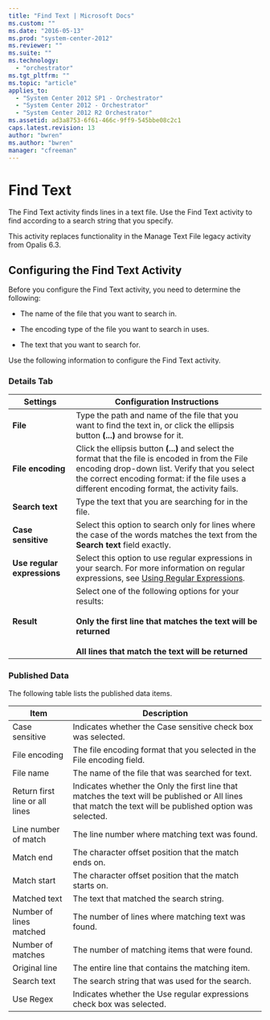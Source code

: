 ```yaml
---
title: "Find Text | Microsoft Docs"
ms.custom: ""
ms.date: "2016-05-13"
ms.prod: "system-center-2012"
ms.reviewer: ""
ms.suite: ""
ms.technology: 
  - "orchestrator"
ms.tgt_pltfrm: ""
ms.topic: "article"
applies_to: 
  - "System Center 2012 SP1 - Orchestrator"
  - "System Center 2012 - Orchestrator"
  - "System Center 2012 R2 Orchestrator"
ms.assetid: ad3a8753-6f61-466c-9ff9-545bbe08c2c1
caps.latest.revision: 13
author: "bwren"
ms.author: "bwren"
manager: "cfreeman"
---
```

# Find Text
The Find Text activity finds lines in a text file. Use the Find Text activity to find according to a search string that you specify.  
  
 This activity replaces functionality in the Manage Text File legacy activity from Opalis 6.3.  
  
## Configuring the Find Text Activity  
 Before you configure the Find Text activity, you need to determine the following:  
  
-   The name of the file that you want to search in.  
  
-   The encoding type of the file you want to search in uses.  
  
-   The text that you want to search for.  
  
 Use the following information to configure the Find Text activity.  
  
### Details Tab  
  
|Settings|Configuration Instructions|  
|--------------|--------------------------------|  
|**File**|Type the path and name of the file that you want to find the text in, or click the ellipsis button **(...)** and browse for it.|  
|**File encoding**|Click the ellipsis button **(...)** and select the format that the file is encoded in from the File encoding drop-down list. Verify that you select the correct encoding format: if the file uses a different encoding format, the activity fails.|  
|**Search text**|Type the text that you are searching for in the file.|  
|**Case sensitive**|Select this option to search only for lines where the case of the words matches the text from the **Search text** field exactly.|  
|**Use regular expressions**|Select this option to use regular expressions in your search. For more information on regular expressions, see [Using Regular Expressions](../Topic/Using%20Regular%20Expressions.md).|  
|**Result**|Select one of the following options for your results:<br /><br /> **Only the first line that matches the text will be returned**<br /><br /> **All lines that match the text will be returned**|  
  
### Published Data  
 The following table lists the published data items.  
  
|Item|Description|  
|----------|-----------------|  
|Case sensitive|Indicates whether the Case sensitive check box was selected.|  
|File encoding|The file encoding format that you selected in the File encoding field.|  
|File name|The name of the file that was searched for text.|  
|Return first line or all lines|Indicates whether the Only the first line that matches the text will be published or All lines that match the text will be published option was selected.|  
|Line number of match|The line number where matching text was found.|  
|Match end|The character offset position that the match ends on.|  
|Match start|The character offset position that the match starts on.|  
|Matched text|The text that matched the search string.|  
|Number of lines matched|The number of lines where matching text was found.|  
|Number of matches|The number of matching items that were found.|  
|Original line|The entire line that contains the matching item.|  
|Search text|The search string that was used for the search.|  
|Use Regex|Indicates whether the Use regular expressions check box was selected.|